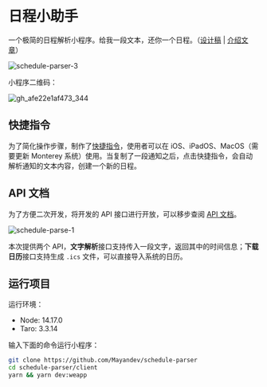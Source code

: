 # 日程小助手

一个极简的日程解析小程序。给我一段文本，还你一个日程。（[设计稿](https://www.figma.com/file/Ovq7IVCrpfxcuXAbwNZyhB/Schedule-Parser-Mini-Program) | [介绍文章](https://mp.weixin.qq.com/s/xM9YxmNgfFQY05GHJVEPTw)）

![schedule-parser-3](https://mayandev.oss-cn-hangzhou.aliyuncs.com/uPic/schedule-parser-3.png)

小程序二维码：

![gh_afe22e1af473_344](https://mayandev.oss-cn-hangzhou.aliyuncs.com/uPic/gh_afe22e1af473_344.jpeg)

## 快捷指令

为了简化操作步骤，制作了[快捷指令](https://www.icloud.com/shortcuts/4a4c7d5243b54af3b5c1857e96edf450)，使用者可以在 iOS、iPadOS、MacOS（需要更新 Monterey 系统）使用。当复制了一段通知之后，点击快捷指令，会自动解析通知的文本内容，创建一个新的日程。

## API 文档

为了方便二次开发，将开发的 API 接口进行开放，可以移步查阅 [API 文档](https://documenter.getpostman.com/view/6822627/UVJbJy7G)。

![schedule-parse-1](https://mayandev.oss-cn-hangzhou.aliyuncs.com/uPic/schedule-parse-1.png)

本次提供两个 API，**文字解析**接口支持传入一段文字，返回其中的时间信息；**下载日历**接口支持生成 `.ics` 文件，可以直接导入系统的日历。

## 运行项目

运行环境：

- Node: 14.17.0
- Taro: 3.3.14

输入下面的命令运行小程序：

```bash
git clone https://github.com/Mayandev/schedule-parser
cd schedule-parser/client
yarn && yarn dev:weapp
```

